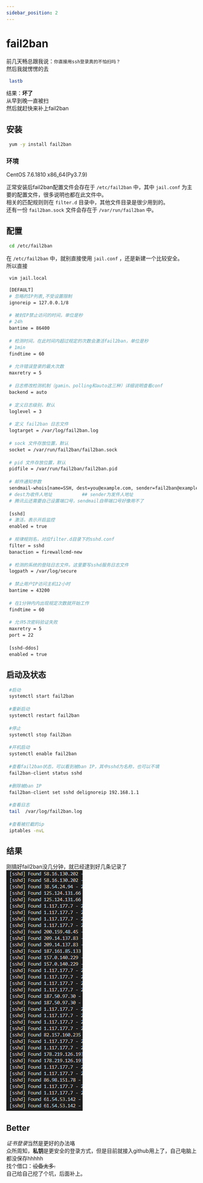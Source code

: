 ```yaml
---
sidebar_position: 2
---
```


# fail2ban
前几天畅总跟我说：`你直接用ssh登录真的不怕扫吗？`  
然后我就愣愣的去  
```bash
 lastb
```
结果：**坏了**  
从早到晚一直被扫  
然后就赶快来补上fail2ban  

## 安装  
```bash
 yum -y install fail2ban
```
### 环境
CentOS 7.6.1810 x86_64(Py3.7.9)  

正常安装后fail2ban配置文件会存在于 `/etc/fail2ban` 中，其中 `jail.conf` 为主要的配置文件，很多说明也都在此文件中。  
相关的匹配规则则在 `filter.d` 目录中，其他文件目录是很少用到的。  
还有一份 `fail2ban.sock` 文件会存在于 `/var/run/fail2ban` 中。  

## 配置
```bash
 cd /etc/fail2ban
```
在 `/etc/fail2ban` 中，就别直接使用 `jail.conf` ，还是新建一个比较安全。  
所以直接  
```bash
 vim jail.local
```
```bash
 [DEFAULT]
 # 忽略的IP列表,不受设置限制
 ignoreip = 127.0.0.1/8 
 
 # 被封IP禁止访问的时间，单位是秒  
 # 24h
 bantime = 86400
 
 # 检测时间，在此时间内超过规定的次数会激活fail2ban，单位是秒 
 # 1min  
 findtime = 60
 
 # 允许错误登录的最大次数
 maxretry = 5
 
 # 日志修改检测机制（gamin、polling和auto这三种）详细说明查看conf
 backend = auto 
 
 # 定义日志级别，默认
 loglevel = 3 
 
 # 定义 fail2ban 日志文件
 logtarget = /var/log/fail2ban.log 
 
 # sock 文件存放位置，默认
 socket = /var/run/fail2ban/fail2ban.sock 
 
 # pid 文件存放位置，默认
 pidfile = /var/run/fail2ban/fail2ban.pid 
 
 # 邮件通知参数
 sendmail-whois[name=SSH, dest=you@example.com, sender=fail2ban@example.com,sendername="Fail2Ban"]
 # dest为收件人地址           ## sender为发件人地址 
 # 腾讯云还需要自己设置端口号，sendmail自带端口号好像用不了
 
 [sshd]
 # 激活，表示开启监控
 enabled = true

 # 规律规则名，对应filter.d目录下的sshd.conf
 filter = sshd 
 banaction = firewallcmd-new

 # 检测的系统的登陆日志文件。这里要写sshd服务日志文件
 logpath = /var/log/secure 

 # 禁止用户IP访问主机12小时
 bantime = 43200 

 # 在1分钟内内出现规定次数就开始工作
 findtime = 60 
 
 # 允许5次密码验证失败
 maxretry = 5 
 port = 22
 
 [sshd-ddos]
 enabled = true
```

## 启动及状态
```bash
 #启动
 systemctl start fail2ban

 #重新启动
 systemctl restart fail2ban

 #停止
 systemctl stop fail2ban

 #开机启动
 systemctl enable fail2ban
 
 #查看fail2ban状态，可以看到被ban IP，其中sshd为名称，也可以不填
 fail2ban-client status sshd
 
 #删除被ban IP
 fail2ban-client set sshd delignoreip 192.168.1.1

 #查看日志
 tail  /var/log/fail2ban.log

 #查看被拦截的ip
 iptables -nvL
```

## 结果
刚搞好fail2ban没几分钟，就已经逮到好几条记录了  
![结果](./img/fail2banresult.png)

## Better
*证书登录*当然是更好的办法咯  
众所周知，**私钥**是更安全的登录方式，但是目前就接入github用上了，自己电脑上都没保存hhhhh  
找个借口：~~设备太多.~~  
自己给自己挖了个坑，后面补上。